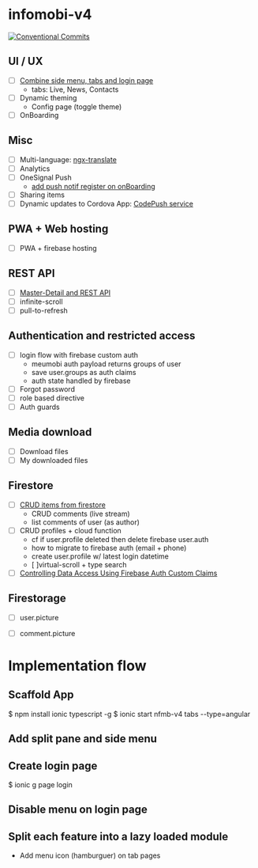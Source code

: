 # infomobi-v4
[![Conventional Commits](https://img.shields.io/badge/Conventional%20Commits-1.0.0-yellow.svg)](https://conventionalcommits.org)

## UI / UX
- [ ] [Combine side menu, tabs and login page](http://meumobi.github.io/ionic/2018/11/13/side-menu-tabs-login-page-ionic4.html)
  - tabs: Live, News, Contacts
- [ ] Dynamic theming
  - Config page (toggle theme)
- [ ] OnBoarding

## Misc
- [ ] Multi-language: [ngx-translate](https://github.com/meumobi/meumobi.github.io/blob/master/_posts/_2018-06-06-ngx-translate.md)
- [ ] Analytics
- [ ] OneSignal Push
  - [add push notif register on onBoarding](https://github.com/meumobi/infomobi/issues/355)
- [ ] Sharing items
- [ ] Dynamic updates to Cordova App: [CodePush service](https://ionicframework.com/docs/native/code-push)

## PWA + Web hosting
- [ ] PWA + firebase hosting

## REST API
- [ ] [Master-Detail and REST API](http://meumobi.github.io/ionic/2018/10/08/master-detail-ionic4.html)
- [ ] infinite-scroll
- [ ] pull-to-refresh

## Authentication and restricted access
- [ ] login flow with firebase custom auth
  - meumobi auth payload returns groups of user
  - save user.groups as auth claims
  - auth state handled by firebase
- [ ] Forgot password
- [ ] role based directive
- [ ] Auth guards

## Media download
- [ ] Download files
- [ ] My downloaded files

## Firestore
- [ ] [CRUD items from firestore](http://meumobi.github.io/ionic/2018/10/18/create-crud-app-ionic4-angularfire5.html)
  - CRUD comments (live stream)
  - list comments of user (as author)
- [ ] CRUD profiles + cloud function  
  - cf if user.profile deleted then delete firebase user.auth
  - how to migrate to firebase auth (email + phone)
  - create user.profile w/ latest login datetime
  - [ ]virtual-scroll + type search
- [ ] [Controlling Data Access Using Firebase Auth Custom Claims](https://medium.com/google-developers/controlling-data-access-using-firebase-auth-custom-claims-88b3c2c9352a)

## Firestorage
- [ ] user.picture
- [ ] comment.picture


# Implementation flow

## Scaffold App
$ npm install ionic typescript -g
$ ionic start nfmb-v4 tabs --type=angular

## Add split pane and side menu
## Create login page
$ ionic g page login
## Disable menu on login page
## Split each feature into a lazy loaded module
- Add menu icon (hamburguer) on tab pages
